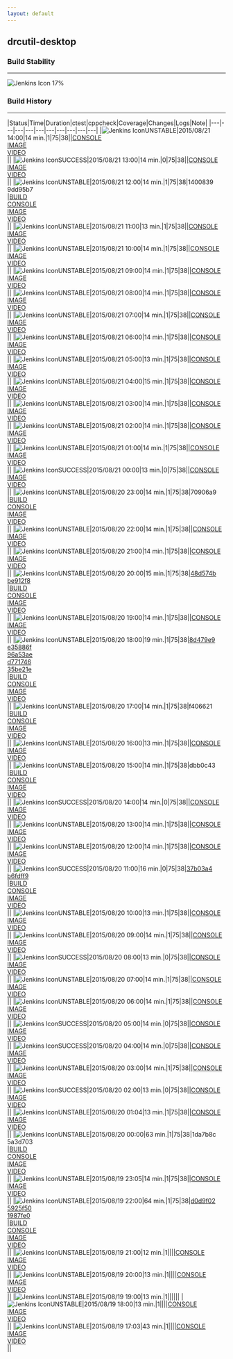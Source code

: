 ```yaml
---
layout: default
---
```

## drcutil-desktop
### Build Stability
___
![Jenkins Icon](http://jenkinshrg.github.io/images/48x48/health-00to19.png)
17%
  
### Build History
___
|Status|Time|Duration|<span class='badge'>ctest</span>|<span class='badge'>cppcheck</span>|Coverage|Changes|Logs|Note|
|---|---|---|---|---|---|---|---|---|---|
|![Jenkins Icon](http://jenkinshrg.github.io/images/24x24/yellow.png)UNSTABLE|2015/08/21 14:00|14 min.|1|75|38||[CONSOLE](https://drive.google.com/file/d/0B54sHwaxmuM4bk9iT3BqXzhqSjg/view?usp=drivesdk)<br>[IMAGE](https://drive.google.com/file/d/0B54sHwaxmuM4V0ZfX3l5M2JRTWs/view?usp=drivesdk)<br>[VIDEO](https://drive.google.com/file/d/0B54sHwaxmuM4blIycXNyTlZJc1k/view?usp=drivesdk)<br>||
|![Jenkins Icon](http://jenkinshrg.github.io/images/24x24/blue.png)SUCCESS|2015/08/21 13:00|14 min.|0|75|38||[CONSOLE](https://drive.google.com/file/d/0B54sHwaxmuM4VnB0YURvbTRrem8/view?usp=drivesdk)<br>[IMAGE](https://drive.google.com/file/d/0B54sHwaxmuM4U283dDVCbjg0eVE/view?usp=drivesdk)<br>[VIDEO](https://drive.google.com/file/d/0B54sHwaxmuM4TVQ4WlNfd3lSUFU/view?usp=drivesdk)<br>||
|![Jenkins Icon](http://jenkinshrg.github.io/images/24x24/yellow.png)UNSTABLE|2015/08/21 12:00|14 min.|1|75|38|1400839<br>9dd95b7<br>|[BUILD](https://drive.google.com/file/d/0B54sHwaxmuM4d2ZBZGpoakdiZTA/view?usp=drivesdk)<br>[CONSOLE](https://drive.google.com/file/d/0B54sHwaxmuM4ZDhNVjRGUkJVelk/view?usp=drivesdk)<br>[IMAGE](https://drive.google.com/file/d/0B54sHwaxmuM4VXNzUllfZmRTVGM/view?usp=drivesdk)<br>[VIDEO](https://drive.google.com/file/d/0B54sHwaxmuM4d0xMcVByUjE2YTA/view?usp=drivesdk)<br>||
|![Jenkins Icon](http://jenkinshrg.github.io/images/24x24/yellow.png)UNSTABLE|2015/08/21 11:00|13 min.|1|75|38||[CONSOLE](https://drive.google.com/file/d/0B54sHwaxmuM4YlRLb1hsaDlPMGM/view?usp=drivesdk)<br>[IMAGE](https://drive.google.com/file/d/0B54sHwaxmuM4d2JPN25zV3JOdlU/view?usp=drivesdk)<br>[VIDEO](https://drive.google.com/file/d/0B54sHwaxmuM4UEpNSHRxNmY4ZlU/view?usp=drivesdk)<br>||
|![Jenkins Icon](http://jenkinshrg.github.io/images/24x24/yellow.png)UNSTABLE|2015/08/21 10:00|14 min.|1|75|38||[CONSOLE](https://drive.google.com/file/d/0B54sHwaxmuM4OUo0cUlZLXlzZms/view?usp=drivesdk)<br>[IMAGE](https://drive.google.com/file/d/0B54sHwaxmuM4YkdkcXR3VzBEVHM/view?usp=drivesdk)<br>[VIDEO](https://drive.google.com/file/d/0B54sHwaxmuM4cUZYR3VxblhuN3M/view?usp=drivesdk)<br>||
|![Jenkins Icon](http://jenkinshrg.github.io/images/24x24/yellow.png)UNSTABLE|2015/08/21 09:00|14 min.|1|75|38||[CONSOLE](https://drive.google.com/file/d/0B54sHwaxmuM4d3J3RDZrdENOMHM/view?usp=drivesdk)<br>[IMAGE](https://drive.google.com/file/d/0B54sHwaxmuM4UVN5eWdBT0Y5NVE/view?usp=drivesdk)<br>[VIDEO](https://drive.google.com/file/d/0B54sHwaxmuM4a0JnM3FnWFFIdmM/view?usp=drivesdk)<br>||
|![Jenkins Icon](http://jenkinshrg.github.io/images/24x24/yellow.png)UNSTABLE|2015/08/21 08:00|14 min.|1|75|38||[CONSOLE](https://drive.google.com/file/d/0B54sHwaxmuM4NWxEQXpJbVB0emc/view?usp=drivesdk)<br>[IMAGE](https://drive.google.com/file/d/0B54sHwaxmuM4cmZTTkc3bTlmaGc/view?usp=drivesdk)<br>[VIDEO](https://drive.google.com/file/d/0B54sHwaxmuM4bnoyaWNFakl2NVU/view?usp=drivesdk)<br>||
|![Jenkins Icon](http://jenkinshrg.github.io/images/24x24/yellow.png)UNSTABLE|2015/08/21 07:00|14 min.|1|75|38||[CONSOLE](https://drive.google.com/file/d/0B54sHwaxmuM4SWVtelRnNGctUFU/view?usp=drivesdk)<br>[IMAGE](https://drive.google.com/file/d/0B54sHwaxmuM4ekpMODdiNWhHSGM/view?usp=drivesdk)<br>[VIDEO](https://drive.google.com/file/d/0B54sHwaxmuM4V0h6blV6TTl5ek0/view?usp=drivesdk)<br>||
|![Jenkins Icon](http://jenkinshrg.github.io/images/24x24/yellow.png)UNSTABLE|2015/08/21 06:00|14 min.|1|75|38||[CONSOLE](https://drive.google.com/file/d/0B54sHwaxmuM4MG1OczdEN3hLeTQ/view?usp=drivesdk)<br>[IMAGE](https://drive.google.com/file/d/0B54sHwaxmuM4WE12YXpBVWZDSEk/view?usp=drivesdk)<br>[VIDEO](https://drive.google.com/file/d/0B54sHwaxmuM4QlhOZlZtbFRRbTQ/view?usp=drivesdk)<br>||
|![Jenkins Icon](http://jenkinshrg.github.io/images/24x24/yellow.png)UNSTABLE|2015/08/21 05:00|13 min.|1|75|38||[CONSOLE](https://drive.google.com/file/d/0B54sHwaxmuM4Wk1iR2J1eS14d00/view?usp=drivesdk)<br>[IMAGE](https://drive.google.com/file/d/0B54sHwaxmuM4VWhpSDVlOW5WTWM/view?usp=drivesdk)<br>[VIDEO](https://drive.google.com/file/d/0B54sHwaxmuM4ai02bl9xVFdBN2M/view?usp=drivesdk)<br>||
|![Jenkins Icon](http://jenkinshrg.github.io/images/24x24/yellow.png)UNSTABLE|2015/08/21 04:00|15 min.|1|75|38||[CONSOLE](https://drive.google.com/file/d/0B54sHwaxmuM4ZnFJS2xZMFdrREU/view?usp=drivesdk)<br>[IMAGE](https://drive.google.com/file/d/0B54sHwaxmuM4ek1TN0YtRDd2QXc/view?usp=drivesdk)<br>[VIDEO](https://drive.google.com/file/d/0B54sHwaxmuM4MUhBYnJab0prYnc/view?usp=drivesdk)<br>||
|![Jenkins Icon](http://jenkinshrg.github.io/images/24x24/yellow.png)UNSTABLE|2015/08/21 03:00|14 min.|1|75|38||[CONSOLE](https://drive.google.com/file/d/0B54sHwaxmuM4RGNSNFJjeVNiT0U/view?usp=drivesdk)<br>[IMAGE](https://drive.google.com/file/d/0B54sHwaxmuM4bkxKVE9FZnRqdEU/view?usp=drivesdk)<br>[VIDEO](https://drive.google.com/file/d/0B54sHwaxmuM4Wl9SdGpZX1JEU1k/view?usp=drivesdk)<br>||
|![Jenkins Icon](http://jenkinshrg.github.io/images/24x24/yellow.png)UNSTABLE|2015/08/21 02:00|14 min.|1|75|38||[CONSOLE](https://drive.google.com/file/d/0B54sHwaxmuM4cVVNa2tnZ2dMUFU/view?usp=drivesdk)<br>[IMAGE](https://drive.google.com/file/d/0B54sHwaxmuM4eW5kckx4bVVjSGc/view?usp=drivesdk)<br>[VIDEO](https://drive.google.com/file/d/0B54sHwaxmuM4dTJHelFFUHlESWc/view?usp=drivesdk)<br>||
|![Jenkins Icon](http://jenkinshrg.github.io/images/24x24/yellow.png)UNSTABLE|2015/08/21 01:00|14 min.|1|75|38||[CONSOLE](https://drive.google.com/file/d/0B54sHwaxmuM4OEJmQ3FCTnZwcGs/view?usp=drivesdk)<br>[IMAGE](https://drive.google.com/file/d/0B54sHwaxmuM4SjlSbGZUcFFseXc/view?usp=drivesdk)<br>[VIDEO](https://drive.google.com/file/d/0B54sHwaxmuM4YnM4NW9XX196X3c/view?usp=drivesdk)<br>||
|![Jenkins Icon](http://jenkinshrg.github.io/images/24x24/blue.png)SUCCESS|2015/08/21 00:00|13 min.|0|75|38||[CONSOLE](https://drive.google.com/file/d/0B54sHwaxmuM4LVlqSzNmZC1rdU0/view?usp=drivesdk)<br>[IMAGE](https://drive.google.com/file/d/0B54sHwaxmuM4ZmRfeXpoVkI0T28/view?usp=drivesdk)<br>[VIDEO](https://drive.google.com/file/d/0B54sHwaxmuM4amY3YnVfSTBVZVE/view?usp=drivesdk)<br>||
|![Jenkins Icon](http://jenkinshrg.github.io/images/24x24/yellow.png)UNSTABLE|2015/08/20 23:00|14 min.|1|75|38|70906a9<br>|[BUILD](https://drive.google.com/file/d/0B54sHwaxmuM4dmt4emsyYkpwaFE/view?usp=drivesdk)<br>[CONSOLE](https://drive.google.com/file/d/0B54sHwaxmuM4dWlUQVFDek1RT0E/view?usp=drivesdk)<br>[IMAGE](https://drive.google.com/file/d/0B54sHwaxmuM4NFNVQlVDM1lncUE/view?usp=drivesdk)<br>[VIDEO](https://drive.google.com/file/d/0B54sHwaxmuM4aTFvNGFFOUl1dGc/view?usp=drivesdk)<br>||
|![Jenkins Icon](http://jenkinshrg.github.io/images/24x24/yellow.png)UNSTABLE|2015/08/20 22:00|14 min.|1|75|38||[CONSOLE](https://drive.google.com/file/d/0B54sHwaxmuM4REotUWdkaW5UcEE/view?usp=drivesdk)<br>[IMAGE](https://drive.google.com/file/d/0B54sHwaxmuM4TTNEbzhEVm9ZRlk/view?usp=drivesdk)<br>[VIDEO](https://drive.google.com/file/d/0B54sHwaxmuM4eEhFaXRaMDd1N3c/view?usp=drivesdk)<br>||
|![Jenkins Icon](http://jenkinshrg.github.io/images/24x24/yellow.png)UNSTABLE|2015/08/20 21:00|14 min.|1|75|38||[CONSOLE](https://drive.google.com/file/d/0B54sHwaxmuM4ZFU5Tkk0czZreDA/view?usp=drivesdk)<br>[IMAGE](https://drive.google.com/file/d/0B54sHwaxmuM4UFJjSGpNUExqeEE/view?usp=drivesdk)<br>[VIDEO](https://drive.google.com/file/d/0B54sHwaxmuM4Q1RVMEtqVFR0MzQ/view?usp=drivesdk)<br>||
|![Jenkins Icon](http://jenkinshrg.github.io/images/24x24/yellow.png)UNSTABLE|2015/08/20 20:00|15 min.|1|75|38|[48d574b](https://github.com/jrl-umi3218/hmc2/commit/48d574b)<br>[be912f8](https://github.com/jrl-umi3218/hrpsys-humanoid/commit/be912f8)<br>|[BUILD](https://drive.google.com/file/d/0B54sHwaxmuM4RnZRdWF0UGF6Tnc/view?usp=drivesdk)<br>[CONSOLE](https://drive.google.com/file/d/0B54sHwaxmuM4ZmtfV0Z6X2l4VHc/view?usp=drivesdk)<br>[IMAGE](https://drive.google.com/file/d/0B54sHwaxmuM4M3N2Q3d5bnZEOVE/view?usp=drivesdk)<br>[VIDEO](https://drive.google.com/file/d/0B54sHwaxmuM4RFkydmRfQU5FalE/view?usp=drivesdk)<br>||
|![Jenkins Icon](http://jenkinshrg.github.io/images/24x24/yellow.png)UNSTABLE|2015/08/20 19:00|14 min.|1|75|38||[CONSOLE](https://drive.google.com/file/d/0B54sHwaxmuM4b2c3S0pZQ3hxRmc/view?usp=drivesdk)<br>[IMAGE](https://drive.google.com/file/d/0B54sHwaxmuM4RnNMWEdDLXF3azg/view?usp=drivesdk)<br>[VIDEO](https://drive.google.com/file/d/0B54sHwaxmuM4SU5uanExUndrTWs/view?usp=drivesdk)<br>||
|![Jenkins Icon](http://jenkinshrg.github.io/images/24x24/yellow.png)UNSTABLE|2015/08/20 18:00|19 min.|1|75|38|[8d479e9](https://github.com/fkanehiro/hrpsys-base/commit/8d479e9)<br>[e35886f](https://github.com/fkanehiro/hrpsys-base/commit/e35886f)<br>[96a53ae](https://github.com/fkanehiro/hrpsys-base/commit/96a53ae)<br>[d771746](https://github.com/fkanehiro/openhrp3/commit/d771746)<br>[35be21e](https://github.com/fkanehiro/openhrp3/commit/35be21e)<br>|[BUILD](https://drive.google.com/file/d/0B54sHwaxmuM4MFYxWVJqQWJXTzg/view?usp=drivesdk)<br>[CONSOLE](https://drive.google.com/file/d/0B54sHwaxmuM4UDAwYThTOTgtNXc/view?usp=drivesdk)<br>[IMAGE](https://drive.google.com/file/d/0B54sHwaxmuM4UE5ZZWx3UThlNGM/view?usp=drivesdk)<br>[VIDEO](https://drive.google.com/file/d/0B54sHwaxmuM4VXRQM0NrTUNmdUU/view?usp=drivesdk)<br>||
|![Jenkins Icon](http://jenkinshrg.github.io/images/24x24/yellow.png)UNSTABLE|2015/08/20 17:00|14 min.|1|75|38|f406621<br>|[BUILD](https://drive.google.com/file/d/0B54sHwaxmuM4Q3I1RW9tWjU1azg/view?usp=drivesdk)<br>[CONSOLE](https://drive.google.com/file/d/0B54sHwaxmuM4UnVJQ0lDa1FrSUE/view?usp=drivesdk)<br>[IMAGE](https://drive.google.com/file/d/0B54sHwaxmuM4aFRDRHgyT2hpNHc/view?usp=drivesdk)<br>[VIDEO](https://drive.google.com/file/d/0B54sHwaxmuM4ZzdrdFI2UVFSVHc/view?usp=drivesdk)<br>||
|![Jenkins Icon](http://jenkinshrg.github.io/images/24x24/yellow.png)UNSTABLE|2015/08/20 16:00|13 min.|1|75|38||[CONSOLE](https://drive.google.com/file/d/0B54sHwaxmuM4blV6M2R1SllqUk0/view?usp=drivesdk)<br>[IMAGE](https://drive.google.com/file/d/0B54sHwaxmuM4YnAyTjRGRUZ2YzQ/view?usp=drivesdk)<br>[VIDEO](https://drive.google.com/file/d/0B54sHwaxmuM4ZTh1SHJTR05GOUE/view?usp=drivesdk)<br>||
|![Jenkins Icon](http://jenkinshrg.github.io/images/24x24/yellow.png)UNSTABLE|2015/08/20 15:00|14 min.|1|75|38|dbb0c43<br>|[BUILD](https://drive.google.com/file/d/0B54sHwaxmuM4ZXoxeFI3bWhEVkU/view?usp=drivesdk)<br>[CONSOLE](https://drive.google.com/file/d/0B54sHwaxmuM4a3lNZW5fR2ttQ1U/view?usp=drivesdk)<br>[IMAGE](https://drive.google.com/file/d/0B54sHwaxmuM4VEZ3cURCbkFmbm8/view?usp=drivesdk)<br>[VIDEO](https://drive.google.com/file/d/0B54sHwaxmuM4YWZzWE80OUJ6ODg/view?usp=drivesdk)<br>||
|![Jenkins Icon](http://jenkinshrg.github.io/images/24x24/blue.png)SUCCESS|2015/08/20 14:00|14 min.|0|75|38||[CONSOLE](https://drive.google.com/file/d/0B54sHwaxmuM4UVk1UWZUWHE5dkE/view?usp=drivesdk)<br>[IMAGE](https://drive.google.com/file/d/0B54sHwaxmuM4MkxXZUVZUXV5Q00/view?usp=drivesdk)<br>[VIDEO](https://drive.google.com/file/d/0B54sHwaxmuM4UUw3NnpoWVdYZ0E/view?usp=drivesdk)<br>||
|![Jenkins Icon](http://jenkinshrg.github.io/images/24x24/yellow.png)UNSTABLE|2015/08/20 13:00|14 min.|1|75|38||[CONSOLE](https://drive.google.com/file/d/0B54sHwaxmuM4VmN1NGpWQ3ZMcE0/view?usp=drivesdk)<br>[IMAGE](https://drive.google.com/file/d/0B54sHwaxmuM4cVJwOEZsMlJzcDQ/view?usp=drivesdk)<br>[VIDEO](https://drive.google.com/file/d/0B54sHwaxmuM4c3VoY3hWcThkdjQ/view?usp=drivesdk)<br>||
|![Jenkins Icon](http://jenkinshrg.github.io/images/24x24/yellow.png)UNSTABLE|2015/08/20 12:00|14 min.|1|75|38||[CONSOLE](https://drive.google.com/file/d/0B54sHwaxmuM4clFtUE43aWJDVjQ/view?usp=drivesdk)<br>[IMAGE](https://drive.google.com/file/d/0B54sHwaxmuM4b3llQ1dKd0p3THc/view?usp=drivesdk)<br>[VIDEO](https://drive.google.com/file/d/0B54sHwaxmuM4UjhwX1Zxd3hqWjg/view?usp=drivesdk)<br>||
|![Jenkins Icon](http://jenkinshrg.github.io/images/24x24/blue.png)SUCCESS|2015/08/20 11:00|16 min.|0|75|38|[37b03a4](https://github.com/jrl-umi3218/hmc2/commit/37b03a4)<br>[b6fdff9](https://github.com/jrl-umi3218/hrpsys-humanoid/commit/b6fdff9)<br>|[BUILD](https://drive.google.com/file/d/0B54sHwaxmuM4UHBkZklSbTl0Rjg/view?usp=drivesdk)<br>[CONSOLE](https://drive.google.com/file/d/0B54sHwaxmuM4NmZ5Q0RITWJiTUk/view?usp=drivesdk)<br>[IMAGE](https://drive.google.com/file/d/0B54sHwaxmuM4M1ZkZ3RabHBwWms/view?usp=drivesdk)<br>[VIDEO](https://drive.google.com/file/d/0B54sHwaxmuM4RjJMRkVIQWwtMUE/view?usp=drivesdk)<br>||
|![Jenkins Icon](http://jenkinshrg.github.io/images/24x24/yellow.png)UNSTABLE|2015/08/20 10:00|13 min.|1|75|38||[CONSOLE](https://drive.google.com/file/d/0B54sHwaxmuM4a3hYNERPcnVyRzg/view?usp=drivesdk)<br>[IMAGE](https://drive.google.com/file/d/0B54sHwaxmuM4X1JCUjNXX1N0Tlk/view?usp=drivesdk)<br>[VIDEO](https://drive.google.com/file/d/0B54sHwaxmuM4OHI3MUtBZzgzMGs/view?usp=drivesdk)<br>||
|![Jenkins Icon](http://jenkinshrg.github.io/images/24x24/yellow.png)UNSTABLE|2015/08/20 09:00|14 min.|1|75|38||[CONSOLE](https://drive.google.com/file/d/0B54sHwaxmuM4V18wdDRoZGxFYW8/view?usp=drivesdk)<br>[IMAGE](https://drive.google.com/file/d/0B54sHwaxmuM4MG5pb09fbkpCbFk/view?usp=drivesdk)<br>[VIDEO](https://drive.google.com/file/d/0B54sHwaxmuM4bU5aRHVSSlJhcVE/view?usp=drivesdk)<br>||
|![Jenkins Icon](http://jenkinshrg.github.io/images/24x24/blue.png)SUCCESS|2015/08/20 08:00|13 min.|0|75|38||[CONSOLE](https://drive.google.com/file/d/0B54sHwaxmuM4MTNrQmI2R3JSUmc/view?usp=drivesdk)<br>[IMAGE](https://drive.google.com/file/d/0B54sHwaxmuM4aHUxQkJTeTlxcW8/view?usp=drivesdk)<br>[VIDEO](https://drive.google.com/file/d/0B54sHwaxmuM4V0JnaU9sRjJDN28/view?usp=drivesdk)<br>||
|![Jenkins Icon](http://jenkinshrg.github.io/images/24x24/yellow.png)UNSTABLE|2015/08/20 07:00|14 min.|1|75|38||[CONSOLE](https://drive.google.com/file/d/0B54sHwaxmuM4QnYxUkxxRTRSM2s/view?usp=drivesdk)<br>[IMAGE](https://drive.google.com/file/d/0B54sHwaxmuM4X2o3YWdNam1QaGM/view?usp=drivesdk)<br>[VIDEO](https://drive.google.com/file/d/0B54sHwaxmuM4T0RISFBVX1JGRDg/view?usp=drivesdk)<br>||
|![Jenkins Icon](http://jenkinshrg.github.io/images/24x24/yellow.png)UNSTABLE|2015/08/20 06:00|14 min.|1|75|38||[CONSOLE](https://drive.google.com/file/d/0B54sHwaxmuM4ajFHa1c4dzdmYXM/view?usp=drivesdk)<br>[IMAGE](https://drive.google.com/file/d/0B54sHwaxmuM4aU1ScTZPdE9kRnM/view?usp=drivesdk)<br>[VIDEO](https://drive.google.com/file/d/0B54sHwaxmuM4a0xRRzhValpzd3c/view?usp=drivesdk)<br>||
|![Jenkins Icon](http://jenkinshrg.github.io/images/24x24/blue.png)SUCCESS|2015/08/20 05:00|14 min.|0|75|38||[CONSOLE](https://drive.google.com/file/d/0B54sHwaxmuM4b2tLckY2SndqT0E/view?usp=drivesdk)<br>[IMAGE](https://drive.google.com/file/d/0B54sHwaxmuM4Zjc0MWRPeXlpdDg/view?usp=drivesdk)<br>[VIDEO](https://drive.google.com/file/d/0B54sHwaxmuM4cGtWMXdzcmdVZG8/view?usp=drivesdk)<br>||
|![Jenkins Icon](http://jenkinshrg.github.io/images/24x24/blue.png)SUCCESS|2015/08/20 04:00|14 min.|0|75|38||[CONSOLE](https://drive.google.com/file/d/0B54sHwaxmuM4UHhkY1djNzhSSGs/view?usp=drivesdk)<br>[IMAGE](https://drive.google.com/file/d/0B54sHwaxmuM4QVFCeW8wb05LcTg/view?usp=drivesdk)<br>[VIDEO](https://drive.google.com/file/d/0B54sHwaxmuM4RnB0bWNGNG9EVFE/view?usp=drivesdk)<br>||
|![Jenkins Icon](http://jenkinshrg.github.io/images/24x24/yellow.png)UNSTABLE|2015/08/20 03:00|14 min.|1|75|38||[CONSOLE](https://drive.google.com/file/d/0B54sHwaxmuM4N25HaDgzNjRYQlE/view?usp=drivesdk)<br>[IMAGE](https://drive.google.com/file/d/0B54sHwaxmuM4amY4REpRYlZiTms/view?usp=drivesdk)<br>[VIDEO](https://drive.google.com/file/d/0B54sHwaxmuM4bkFYb0hIX0N0Umc/view?usp=drivesdk)<br>||
|![Jenkins Icon](http://jenkinshrg.github.io/images/24x24/blue.png)SUCCESS|2015/08/20 02:00|13 min.|0|75|38||[CONSOLE](https://drive.google.com/file/d/0B54sHwaxmuM4bW01QllKWFRpUEE/view?usp=drivesdk)<br>[IMAGE](https://drive.google.com/file/d/0B54sHwaxmuM4Sm5DOGpmZEtqdms/view?usp=drivesdk)<br>[VIDEO](https://drive.google.com/file/d/0B54sHwaxmuM4cEdxanpsbGRad3c/view?usp=drivesdk)<br>||
|![Jenkins Icon](http://jenkinshrg.github.io/images/24x24/yellow.png)UNSTABLE|2015/08/20 01:04|13 min.|1|75|38||[CONSOLE](https://drive.google.com/file/d/0B54sHwaxmuM4dnh0cUZVMzdxbWs/view?usp=drivesdk)<br>[IMAGE](https://drive.google.com/file/d/0B54sHwaxmuM4aXloSjVwWVU0ZVk/view?usp=drivesdk)<br>[VIDEO](https://drive.google.com/file/d/0B54sHwaxmuM4eTVQMEZ1R3NkUVU/view?usp=drivesdk)<br>||
|![Jenkins Icon](http://jenkinshrg.github.io/images/24x24/yellow.png)UNSTABLE|2015/08/20 00:00|63 min.|1|75|38|1da7b8c<br>5a3d703<br>|[BUILD](https://drive.google.com/file/d/0B54sHwaxmuM4V1V1aFduYVJBclU/view?usp=drivesdk)<br>[CONSOLE](https://drive.google.com/file/d/0B54sHwaxmuM4NEh4YWp2MVd0VWc/view?usp=drivesdk)<br>[IMAGE](https://drive.google.com/file/d/0B54sHwaxmuM4RHRTRVFVMzRHbkE/view?usp=drivesdk)<br>[VIDEO](https://drive.google.com/file/d/0B54sHwaxmuM4anRYWEZ2Wkhibnc/view?usp=drivesdk)<br>||
|![Jenkins Icon](http://jenkinshrg.github.io/images/24x24/yellow.png)UNSTABLE|2015/08/19 23:05|14 min.|1|75|38||[CONSOLE](https://drive.google.com/file/d/0B54sHwaxmuM4MU1fd3ZHTDQ4aVk/view?usp=drivesdk)<br>[IMAGE](https://drive.google.com/file/d/0B54sHwaxmuM4Yzg5SGFtT0MwSFk/view?usp=drivesdk)<br>[VIDEO](https://drive.google.com/file/d/0B54sHwaxmuM4aTZQaUVWWF9jT00/view?usp=drivesdk)<br>||
|![Jenkins Icon](http://jenkinshrg.github.io/images/24x24/yellow.png)UNSTABLE|2015/08/19 22:00|64 min.|1|75|38|[d0d9f02](https://github.com/fkanehiro/hrpsys-base/commit/d0d9f02)<br>[5925f50](https://github.com/fkanehiro/hrpsys-base/commit/5925f50)<br>[1987fe0](https://github.com/fkanehiro/hrpsys-base/commit/1987fe0)<br>|[BUILD](https://drive.google.com/file/d/0B54sHwaxmuM4bkp4bG5ybU5lS0U/view?usp=drivesdk)<br>[CONSOLE](https://drive.google.com/file/d/0B54sHwaxmuM4dU54UTJfVkVEQzA/view?usp=drivesdk)<br>[IMAGE](https://drive.google.com/file/d/0B54sHwaxmuM4X0Y3TmR6MHdnU2s/view?usp=drivesdk)<br>[VIDEO](https://drive.google.com/file/d/0B54sHwaxmuM4eE9xbmJxN0RLd0E/view?usp=drivesdk)<br>||
|![Jenkins Icon](http://jenkinshrg.github.io/images/24x24/yellow.png)UNSTABLE|2015/08/19 21:00|12 min.|1||||[CONSOLE](https://drive.google.com/file/d/0B54sHwaxmuM4bm5GNkJwWGZlV2c/view?usp=drivesdk)<br>[IMAGE](https://drive.google.com/file/d/0B54sHwaxmuM4Q1NVODU4QV81b2s/view?usp=drivesdk)<br>[VIDEO](https://drive.google.com/file/d/0B54sHwaxmuM4NHNJQUNXVHBoSGs/view?usp=drivesdk)<br>||
|![Jenkins Icon](http://jenkinshrg.github.io/images/24x24/yellow.png)UNSTABLE|2015/08/19 20:00|13 min.|1||||[CONSOLE](https://drive.google.com/file/d/0B54sHwaxmuM4NUVZZGlEYTRtQWs/view?usp=drivesdk)<br>[IMAGE](https://drive.google.com/file/d/0B54sHwaxmuM4UzBpSEQzV2lsWUk/view?usp=drivesdk)<br>[VIDEO](https://drive.google.com/file/d/0B54sHwaxmuM4aWVPbjM0Q0drVjA/view?usp=drivesdk)<br>||
|![Jenkins Icon](http://jenkinshrg.github.io/images/24x24/yellow.png)UNSTABLE|2015/08/19 19:00|13 min.|1||||||
|![Jenkins Icon](http://jenkinshrg.github.io/images/24x24/yellow.png)UNSTABLE|2015/08/19 18:00|13 min.|1||||[CONSOLE](https://drive.google.com/file/d/0B54sHwaxmuM4R2JVRF83NG56b2c/view?usp=drivesdk)<br>[IMAGE](https://drive.google.com/file/d/0B54sHwaxmuM4cG1NTTRseFZBOUE/view?usp=drivesdk)<br>[VIDEO](https://drive.google.com/file/d/0B54sHwaxmuM4NzYwN1FCSGNLdFk/view?usp=drivesdk)<br>||
|![Jenkins Icon](http://jenkinshrg.github.io/images/24x24/yellow.png)UNSTABLE|2015/08/19 17:03|43 min.|1||||[CONSOLE](https://drive.google.com/file/d/0B54sHwaxmuM4VmNWNV91REhSdWc/view?usp=drivesdk)<br>[IMAGE](https://drive.google.com/file/d/0B54sHwaxmuM4UHlGM0xUZnd6YmM/view?usp=drivesdk)<br>[VIDEO](https://drive.google.com/file/d/0B54sHwaxmuM4ejgxTi1YTlMyZzg/view?usp=drivesdk)<br>||
